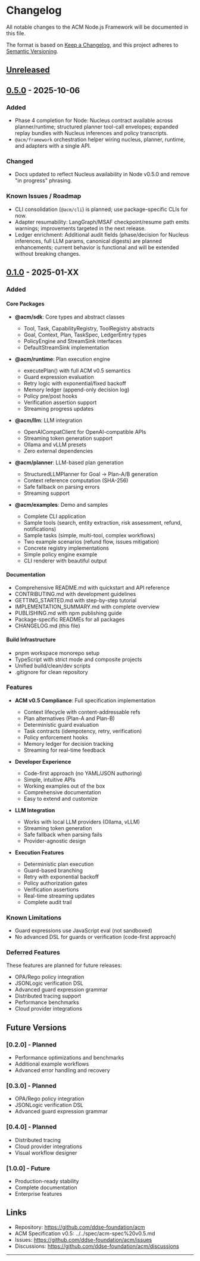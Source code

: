 # Changelog

All notable changes to the ACM Node.js Framework will be documented in this file.

The format is based on [Keep a Changelog](https://keepachangelog.com/en/1.0.0/),
and this project adheres to [Semantic Versioning](https://semver.org/spec/v2.0.0.html).

## [Unreleased]

## [0.5.0] - 2025-10-06

### Added

- Phase 4 completion for Node: Nucleus contract available across planner/runtime; structured planner tool-call envelopes; expanded replay bundles with Nucleus inferences and policy transcripts.
- `@acm/framework` orchestration helper wiring nucleus, planner, runtime, and adapters with a single API.

### Changed

- Docs updated to reflect Nucleus availability in Node v0.5.0 and remove "in progress" phrasing.

### Known Issues / Roadmap

- CLI consolidation (`@acm/cli`) is planned; use package-specific CLIs for now.
- Adapter resumability: LangGraph/MSAF checkpoint/resume path emits warnings; improvements targeted in the next release.
- Ledger enrichment: Additional audit fields (phase/decision for Nucleus inferences, full LLM params, canonical digests) are planned enhancements; current behavior is functional and will be extended without breaking changes.

## [0.1.0] - 2025-01-XX

### Added

#### Core Packages
- **@acm/sdk**: Core types and abstract classes
  - Tool, Task, CapabilityRegistry, ToolRegistry abstracts
  - Goal, Context, Plan, TaskSpec, LedgerEntry types
  - PolicyEngine and StreamSink interfaces
  - DefaultStreamSink implementation

- **@acm/runtime**: Plan execution engine
  - executePlan() with full ACM v0.5 semantics
  - Guard expression evaluation
  - Retry logic with exponential/fixed backoff
  - Memory ledger (append-only decision log)
  - Policy pre/post hooks
  - Verification assertion support
  - Streaming progress updates

- **@acm/llm**: LLM integration
  - OpenAICompatClient for OpenAI-compatible APIs
  - Streaming token generation support
  - Ollama and vLLM presets
  - Zero external dependencies

- **@acm/planner**: LLM-based plan generation
  - StructuredLLMPlanner for Goal → Plan-A/B generation
  - Context reference computation (SHA-256)
  - Safe fallback on parsing errors
  - Streaming support

- **@acm/examples**: Demo and samples
  - Complete CLI application
  - Sample tools (search, entity extraction, risk assessment, refund, notifications)
  - Sample tasks (simple, multi-tool, complex workflows)
  - Two example scenarios (refund flow, issues mitigation)
  - Concrete registry implementations
  - Simple policy engine example
  - CLI renderer with beautiful output

#### Documentation
- Comprehensive README.md with quickstart and API reference
- CONTRIBUTING.md with development guidelines
- GETTING_STARTED.md with step-by-step tutorial
- IMPLEMENTATION_SUMMARY.md with complete overview
- PUBLISHING.md with npm publishing guide
- Package-specific READMEs for all packages
- CHANGELOG.md (this file)

#### Build Infrastructure
- pnpm workspace monorepo setup
- TypeScript with strict mode and composite projects
- Unified build/clean/dev scripts
- .gitignore for clean repository

### Features

- **ACM v0.5 Compliance**: Full specification implementation
  - Context lifecycle with content-addressable refs
  - Plan alternatives (Plan-A and Plan-B)
  - Deterministic guard evaluation
  - Task contracts (idempotency, retry, verification)
  - Policy enforcement hooks
  - Memory ledger for decision tracking
  - Streaming for real-time feedback

- **Developer Experience**
  - Code-first approach (no YAML/JSON authoring)
  - Simple, intuitive APIs
  - Working examples out of the box
  - Comprehensive documentation
  - Easy to extend and customize

- **LLM Integration**
  - Works with local LLM providers (Ollama, vLLM)
  - Streaming token generation
  - Safe fallback when parsing fails
  - Provider-agnostic design

- **Execution Features**
  - Deterministic plan execution
  - Guard-based branching
  - Retry with exponential backoff
  - Policy authorization gates
  - Verification assertions
  - Real-time streaming updates
  - Complete audit trail

### Known Limitations

- Guard expressions use JavaScript eval (not sandboxed)
- No advanced DSL for guards or verification (code-first approach)

### Deferred Features

These features are planned for future releases:
- OPA/Rego policy integration
- JSONLogic verification DSL
- Advanced guard expression grammar
- Distributed tracing support
- Performance benchmarks
- Cloud provider integrations

## Future Versions

### [0.2.0] - Planned
- Performance optimizations and benchmarks
- Additional example workflows
- Advanced error handling and recovery

### [0.3.0] - Planned
- OPA/Rego policy integration
- JSONLogic verification DSL
- Advanced guard expression grammar

### [0.4.0] - Planned
- Distributed tracing
- Cloud provider integrations
- Visual workflow designer

### [1.0.0] - Future
- Production-ready stability
- Complete documentation
- Enterprise features

## Links

- Repository: <https://github.com/ddse-foundation/acm>
- ACM Specification v0.5: ../../spec/acm-spec%20v0.5.md
- Issues: <https://github.com/ddse-foundation/acm/issues>
- Discussions: <https://github.com/ddse-foundation/acm/discussions>

---

[Unreleased]: https://github.com/ddse-foundation/acm/compare/v0.5.0...HEAD
[0.5.0]: https://github.com/ddse-foundation/acm/releases/tag/v0.5.0
[0.1.0]: https://github.com/ddse-foundation/acm/releases/tag/v0.1.0
